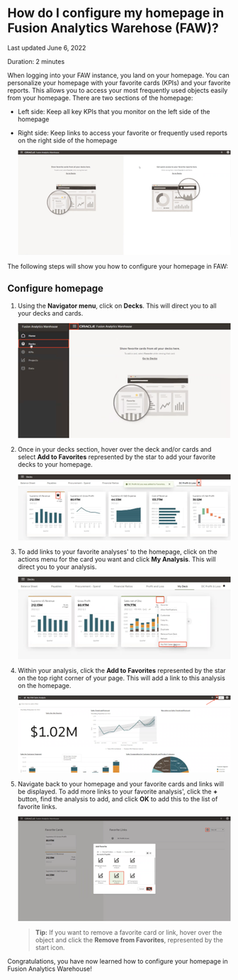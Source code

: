 # How do I configure my homepage in Fusion Analytics Warehose (FAW)?

Last updated June 6, 2022

Duration: 2 minutes

When logging into your FAW instance, you land on your homepage. You can personalize your homepage with your favorite cards (KPIs) and your favorite reports. This allows you to access your most frequently used objects easily from your homepage. There are two sections of the homepage:
* Left side: Keep all key KPIs that you monitor on the left side of the homepage
* Right side: Keep links to access your favorite or frequently used reports on the right side of the homepage

    ![Homepage](images/homepage.png)

The following steps will show you how to configure your homepage in FAW:

## Configure homepage
1. Using the **Navigator menu**, click on **Decks**. This will direct you to  all your decks and cards.

    ![navigate decks](images/navigate-decks.png)

2. Once in your decks section, hover over the deck and/or cards and select **Add to Favorites** represented by the star to add your favorite decks to your homepage.

    ![Favorite decks](images/favorite-decks.png)

3. To add links to your favorite analyses' to the homepage, click on the actions menu for the card you want and click **My Analysis**. This will direct you to your analysis.

    ![My Analysis](images/my-analysis.png)

4. Within your analysis, click the **Add to Favorites** represented by the star on the top right corner of your page. This will add a link to this analysis on the homepage.

    ![Favorite analysis](images/favorite-analysis.png)

5. Navigate back to your homepage and your favorite cards and links will be displayed. To add more links to your favorite analysis', click the **+** button, find the analysis to add, and click **OK** to add this to the list of favorite links.

    ![Favorite links](images/favorite-links.png)

    >**Tip:** If you want to remove a favorite card or link, hover over the object and click the **Remove from Favorites**, represented by the start icon.

Congratulations, you have now learned how to configure your homepage in Fusion Analytics Warehouse!
